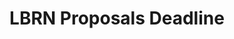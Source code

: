 ---
layout: post
title: LBRN Proposals Deadline
categories: events
eventDate: October 30, 2018
endTime: 4:30pm
textOnUrl: LBRN Fund Proposals competition
link: //LBRN-LOI-2018-08.html
description: LBRN Fund Proposals competitions deadline extended to October 30, 2019. LOI Deadline was September 10, 2018
---